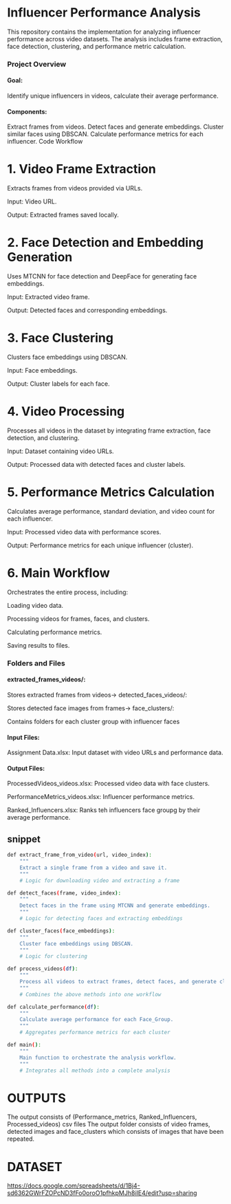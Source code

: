 
# Influencer Performance Analysis

This repository contains the implementation for analyzing influencer performance across video datasets. The analysis includes frame extraction, face detection, clustering, and performance metric calculation.

### Project Overview
#### Goal:
 Identify unique influencers in videos, calculate their average performance.
#### Components:
Extract frames from videos.
Detect faces and generate embeddings.
Cluster similar faces using DBSCAN.
Calculate performance metrics for each influencer.
Code Workflow
# 1. Video Frame Extraction
Extracts frames from videos provided via URLs.

Input: Video URL.

Output: Extracted frames saved locally.

# 2. Face Detection and Embedding Generation
Uses MTCNN for face detection and DeepFace for generating face embeddings.

Input: Extracted video frame.

Output: Detected faces and corresponding embeddings.

# 3. Face Clustering
Clusters face embeddings using DBSCAN.

Input: Face embeddings.

Output: Cluster labels for each face.

# 4. Video Processing
Processes all videos in the dataset by integrating frame extraction, face detection, and clustering.

Input: Dataset containing video URLs.

Output: Processed data with detected faces and cluster labels.


# 5. Performance Metrics Calculation
Calculates average performance, standard deviation, and video count for each influencer.

Input: Processed video data with performance scores.

Output: Performance metrics for each unique influencer (cluster).

# 6. Main Workflow
Orchestrates the entire process, including:

Loading video data.

Processing videos for frames, faces, and clusters.

Calculating performance metrics.

Saving results to files.


### Folders and Files
#### extracted_frames_videos/:

Stores extracted frames from videos->
detected_faces_videos/:

Stores detected face images from frames->
face_clusters/:

Contains folders for each cluster group with influencer faces

#### Input Files:

Assignment Data.xlsx: Input dataset with video URLs and performance data.

#### Output Files:

ProcessedVideos_videos.xlsx: Processed video data with face clusters.

PerformanceMetrics_videos.xlsx: Influencer performance metrics.

Ranked_Influencers.xlsx: Ranks teh influencers face groupg by their average performance.




## snippet


```bash
def extract_frame_from_video(url, video_index):
    """
    Extract a single frame from a video and save it.
    """
    # Logic for downloading video and extracting a frame
```



```bash
def detect_faces(frame, video_index):
    """
    Detect faces in the frame using MTCNN and generate embeddings.
    """
    # Logic for detecting faces and extracting embeddings
```

```bash
def cluster_faces(face_embeddings):
    """
    Cluster face embeddings using DBSCAN.
    """
    # Logic for clustering
```

```bash
def process_videos(df):
    """
    Process all videos to extract frames, detect faces, and generate clusters.
    """
    # Combines the above methods into one workflow

```
```bash
def calculate_performance(df):
    """
    Calculate average performance for each Face_Group.
    """
    # Aggregates performance metrics for each cluster
```
```bash
def main():
    """
    Main function to orchestrate the analysis workflow.
    """
    # Integrates all methods into a complete analysis

```

# OUTPUTS
The output consists of (Performance_metrics, Ranked_Influencers, Processed_videos) csv files 
The output folder consists of video frames, detected images and face_clusters which consists of images that have been repeated.

# DATASET
https://docs.google.com/spreadsheets/d/1Bj4-sd6362GWrFZOPcND3fFo0oroO1pfhkpMJh8iIE4/edit?usp=sharing



